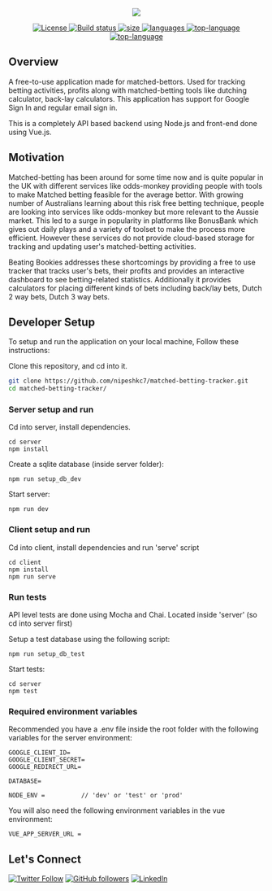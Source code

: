 <p align="center">
  <img src="https://github.com/nipeshkc7/matched-betting-tracker/blob/master/client/public/logo.png">
</p>

<p align="center">
    <a href="https://github.com/nipeshkc7">
        <img src="https://img.shields.io/github/license/nipeshkc7/matched-betting-tracker" alt="License" />
    </a>
    <a href="https://github.com/nipeshkc7/matched-betting-tracker/actions">
        <img src="https://img.shields.io/github/workflow/status/nipeshkc7/matched-betting-tracker/Build, Test and deploy" alt="Build status" />
    </a>
    <a href="https://github.com/nipeshkc7/matched-betting-tracker/">
        <img src="https://img.shields.io/github/repo-size/nipeshkc7/matched-betting-tracker" alt="size" />
    </a>
    <a href="https://github.com/nipeshkc7/matched-betting-tracker/">
        <img src="https://img.shields.io/github/languages/count/nipeshkc7/matched-betting-tracker" alt="languages" />
    </a>
    <a href="https://github.com/nipeshkc7/matched-betting-tracker/">
        <img src="https://img.shields.io/github/languages/top/nipeshkc7/matched-betting-tracker" alt="top-language" />
    </a>
    <a href="https://www.codacy.com/manual/nipeshkc7/BeatingBookies?utm_source=github.com&amp;utm_medium=referral&amp;utm_content=nipeshkc7/BeatingBookies&amp;utm_campaign=Badge_Grade">
        <img src="https://api.codacy.com/project/badge/Grade/061f5002356e4f1ebcfaff6fedb8cc24" alt="top-language" />
    </a>
</p>

## Overview

A free-to-use application made for matched-bettors. Used for tracking betting activities, profits along with matched-betting tools like dutching calculator, back-lay calculators. This application has support for Google Sign In and regular email sign in.

This is a completely API based backend using Node.js and front-end done using Vue.js.

## Motivation

Matched-betting has been around for some time now and is quite popular in the UK with different services like odds-monkey providing people with tools to make Matched betting feasible for the average bettor. With growing number of Australians learning about this risk free betting technique, people are looking into services like odds-monkey but more relevant to the Aussie market. This led to a surge in popularity in platforms like BonusBank which gives out daily plays and a variety of toolset to make the process more efficient. However these services do not provide cloud-based storage for tracking and updating user's matched-betting activities.

Beating Bookies addresses these shortcomings by providing a free to use tracker that tracks user's bets, their profits and provides an interactive dashboard to see betting-related statistics. Additionally it provides calculators for placing different kinds of bets including back/lay bets, Dutch 2 way bets, Dutch 3 way bets.

## Developer Setup

To setup and run the application on your local machine, Follow these instructions:

Clone this repository, and cd into it.

```bash
git clone https://github.com/nipeshkc7/matched-betting-tracker.git
cd matched-betting-tracker/
```

### Server setup and run

Cd into server, install dependencies.

```
cd server
npm install
```

Create a sqlite database (inside server folder):

```
npm run setup_db_dev
```

Start server:

```
npm run dev
```

### Client setup and run

Cd into client, install dependencies and run 'serve' script

```
cd client
npm install
npm run serve
```

### Run tests

API level tests are done using Mocha and Chai. Located inside 'server' (so cd into server first)

Setup a test database using the following script:

```
npm run setup_db_test
```

Start tests:

```
cd server
npm test
```

### Required environment variables

Recommended you have a .env file inside the root folder with the following variables for the server environment:
```
GOOGLE_CLIENT_ID= 
GOOGLE_CLIENT_SECRET=
GOOGLE_REDIRECT_URL=

DATABASE=

NODE_ENV =          // 'dev' or 'test' or 'prod'
``` 

You will also need the following environment variables in the vue environment:
```
VUE_APP_SERVER_URL = 
```


## Let's Connect

  [![Twitter Follow](https://img.shields.io/twitter/follow/nipeshkc7.svg?style=for-the-badge&logo=twitter)](https://twitter.com/Nipeshkc7)
  [![GitHub followers](https://img.shields.io/github/followers/nipeshkc7.svg?label=Follow&style=for-the-badge&logo=github)](https://github.com/nipeshkc7/) 
 [![LinkedIn](https://img.shields.io/static/v1.svg?label=connect&message=@ArpanKC&color=success&logo=linkedin&style=for-the-badge&logoColor=white&colorA=blue)](https://www.linkedin.com/in/arpan-kc7/)
